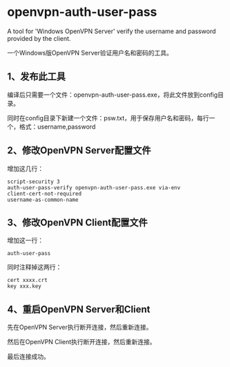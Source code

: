 # openvpn-auth-user-pass
A tool for 'Windows OpenVPN Server' verify the username and password provided by the client.

一个Windows版OpenVPN Server验证用户名和密码的工具。

## 1、发布此工具

编译后只需要一个文件：openvpn-auth-user-pass.exe，将此文件放到config目录。

同时在config目录下新建一个文件：psw.txt，用于保存用户名和密码，每行一个，格式：username,password

## 2、修改OpenVPN Server配置文件

增加这几行：

```shell
script-security 3
auth-user-pass-verify openvpn-auth-user-pass.exe via-env
client-cert-not-required
username-as-common-name
```

## 3、修改OpenVPN Client配置文件

增加这一行：

```shell
auth-user-pass
```

同时注释掉这两行：

```shell
cert xxxx.crt
key xxx.key
```

## 4、重启OpenVPN Server和Client

先在OpenVPN Server执行断开连接，然后重新连接。

然后在OpenVPN Client执行断开连接，然后重新连接。

最后连接成功。
